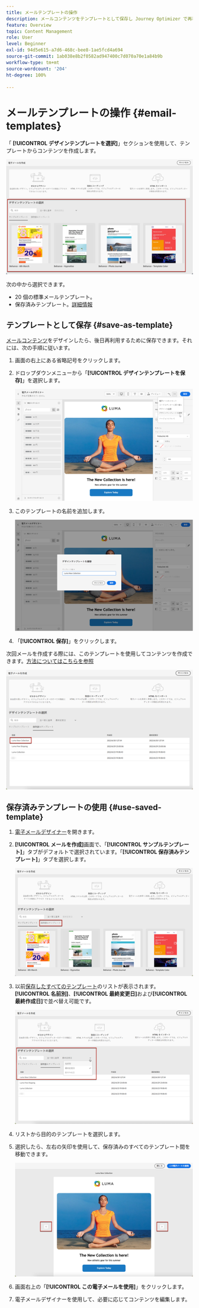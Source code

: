 ```yaml
---
title: メールテンプレートの操作
description: メールコンテンツをテンプレートとして保存し Journey Optimizer で再利用する方法を説明します
feature: Overview
topic: Content Management
role: User
level: Beginner
exl-id: 94d5e615-a7d6-468c-bee8-1ae5fcd4a694
source-git-commit: 1ab038e8b2f0582ad947400c7d070a70e1a84b9b
workflow-type: tm+mt
source-wordcount: '204'
ht-degree: 100%

---
```


# メールテンプレートの操作 {#email-templates}

「 **[!UICONTROL デザインテンプレートを選択]**」セクションを使用して、テンプレートからコンテンツを作成します。

![](assets/email_designer-templates.png)

次の中から選択できます。
* 20 個の標準メールテンプレート。
* 保存済みテンプレート。[詳細情報](#save-as-template)

## テンプレートとして保存 {#save-as-template}

[メールコンテンツ](design-emails.md)をデザインしたら、後日再利用するために保存できます。それには、次の手順に従います。

1. 画面の右上にある省略記号をクリックします。

1. ドロップダウンメニューから「**[!UICONTROL デザインテンプレートを保存]**」を選択します。

   ![](assets/email_designer-save-template.png)

1. このテンプレートの名前を追加します。

   ![](assets/email_designer-template-name.png)

1. 「**[!UICONTROL 保存]**」をクリックします。

次回メールを作成する際には、このテンプレートを使用してコンテンツを作成できます。[方法についてはこちらを参照](#use-saved-template)

![](assets/email_designer-saved-template.png)

## 保存済みテンプレートの使用 {#use-saved-template}

1. [電子メールデザイナー](create-email-content.md)を開きます。

1. **[!UICONTROL メールを作成]**&#x200B;画面で、「**[!UICONTROL サンプルテンプレート]**」タブがデフォルトで選択されています。「**[!UICONTROL 保存済みテンプレート]**」タブを選択します。

   ![](assets/email_designer-saved-templates-tab.png)

1. 以前[保存したすべてのテンプレート](#save-as-template)のリストが表示されます。**[!UICONTROL 名前別]**、**[!UICONTROL 最終変更日]**&#x200B;および&#x200B;**[!UICONTROL 最終作成日]**&#x200B;で並べ替え可能です。

   ![](assets/email_designer-saved-templates.png)

1. リストから目的のテンプレートを選択します。

1. 選択したら、左右の矢印を使用して、保存済みのすべてのテンプレート間を移動できます。

   ![](assets/email_designer-saved-templates-navigate.png)

1. 画面右上の「**[!UICONTROL この電子メールを使用]**」をクリックします。

1. 電子メールデザイナーを使用して、必要に応じてコンテンツを編集します。
